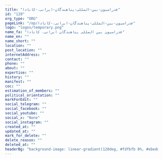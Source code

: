 ```yaml
---
title: "فدراسیون-بین-المللی-پناهندگان-ایرانی،-کانادا"
id: "128"
org_type: "ORG"
pageLink: "/op/فدراسیون-بین-المللی-پناهندگان-ایرانی،-کانادا"
logo: "logos/temporary.png"
name_fa: "فدراسیون بین المللی پناهندگان ایرانی، کانادا"
name_en: ""
name_short: ""
location: ""
post_location: ""
internetAddress: ""
contact: ""
phone: ""
about: ""
expertise: ""
history: ""
manifest: ""
coc: ""
estimation_of_members: ""
political_orientation: ""
markForEdit: ""
social_telegram: ""
social_facebook: ""
social_youtube: ""
social_x: "None"
social_instagram: ""
created_at: ""
updated_at: ""
mark_for_delete: ""
delete_reason: ""
deleted_at: ""
headerBg: "background-image: linear-gradient(120deg, #fdfbfb 0%, #ebedee 100%);"
---
```


